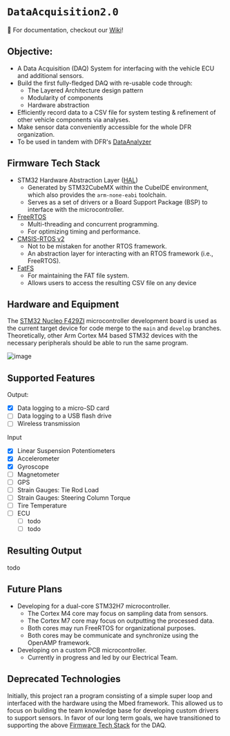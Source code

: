 # `DataAcquisition2.0`
🏁 For documentation, checkout our [Wiki](https://github.com/DallasFormulaRacing/DataAcquisition2.0/wiki)!

## Objective:
- A Data Acquisition (DAQ) System for interfacing with the vehicle ECU and additional sensors.
- Build the first fully-fledged DAQ with re-usable code through:
    - The Layered Architecture design pattern
    - Modularity of components
    - Hardware abstraction
- Efficiently record data to a CSV file for system testing & refinement of other vehicle components via analyses.
- Make sensor data conveniently accessible for the whole DFR organization.
- To be used in tandem with DFR's [DataAnalyzer](https://github.com/DallasFormulaRacing/DataAnalyzer)

## Firmware Tech Stack
- STM32 Hardware Abstraction Layer ([HAL](https://www.st.com/resource/en/user_manual/um1725-description-of-stm32f4-hal-and-lowlayer-drivers-stmicroelectronics.pdf))
  - Generated by STM32CubeMX within the CubeIDE environment, which also provides the `arm-none-eabi` toolchain.
  - Serves as a set of drivers or a Board Support Package (BSP) to interface with the microcontroller.
- [FreeRTOS](https://www.freertos.org/index.html)
  - Multi-threading and concurrent programming.
  - For optimizing timing and performance.
- [CMSIS-RTOS v2](https://www.keil.com/pack/doc/CMSIS/RTOS2/html/group__CMSIS__RTOS.html)
  - Not to be mistaken for another RTOS framework.
  - An abstraction layer for interacting with an RTOS framework (i.e., FreeRTOS).
- [FatFS](http://elm-chan.org/fsw/ff/)
  - For maintaining the FAT file system.
  - Allows users to access the resulting CSV file on any device

## Hardware and Equipment
The [STM32 Nucleo F429ZI](https://www.st.com/en/evaluation-tools/nucleo-f429zi.html) microcontroller development board is used as the current target device for code merge to the `main` and `develop` branches. Theoretically, other Arm Cortex M4 based STM32 devices with the necessary peripherals should be able to run the same program.

![image](https://github.com/DallasFormulaRacing/DataAcquisition2.0/assets/71054319/00c8cfe3-c1f8-499c-8c72-fe8f191a8108)

## Supported Features
Output:
- [x] Data logging to a micro-SD card
- [ ] Data logging to a USB flash drive
- [ ] Wireless transmission

Input
- [x] Linear Suspension Potentiometers
- [x] Accelerometer
- [x] Gyroscope
- [ ] Magnetometer
- [ ] GPS
- [ ] Strain Gauges: Tie Rod Load
- [ ] Strain Gauges: Steering Column Torque
- [ ] Tire Temperature
- [ ] ECU
  - [ ] todo
  - [ ] todo 

## Resulting Output
todo

## Future Plans
- Developing for a dual-core STM32H7 microcontroller.
  - The Cortex M4 core may focus on sampling data from sensors.
  - The Cortex M7 core may focus on outputting the processed data.
  - Both cores may run FreeRTOS for organizational purposes.
  - Both cores may be communicate and synchronize using the OpenAMP framework.
- Developing on a custom PCB microcontroller.
  - Currently in progress and led by our Electrical Team.

## Deprecated Technologies
Initially, this project ran a program consisting of a simple super loop and interfaced with the hardware using the Mbed framework. This allowed us to focus on building the team knowledge base for developing custom drivers to support sensors. In favor of our long term goals, we have transitioned to supporting the above [Firmware Tech Stack](https://github.com/DallasFormulaRacing/DataAcquisition2.0/tree/feature/134_rtos-cubeide-project#firmware-tech-stack) for the DAQ.
